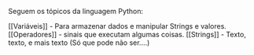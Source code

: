 Seguem os tópicos da linguagem Python:

[[Variáveis]] - Para armazenar dados e manipular Strings e valores.
[[Operadores]] - sinais que executam algumas coisas.
[[Strings]] - Texto, texto, e mais texto (Só que pode não ser....)
